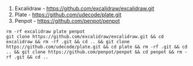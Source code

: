 1. Excalidraw - https://github.com/excalidraw/excalidraw.git
2. Plate - https://github.com/udecode/plate.git
3. Penpot - https://github.com/penpot/penpot

```
rm -rf excalidraw plate penpot
git clone https://github.com/excalidraw/excalidraw.git && cd excalidraw && rm -rf .git && cd .. && git clone https://github.com/udecode/plate.git && cd plate && rm -rf .git && cd .. && git clone https://github.com/penpot/penpot && cd penpot && rm -rf .git && cd ..
```
